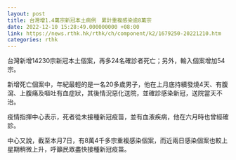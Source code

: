 ```yaml
---
layout: post
title: 台灣增1.4萬宗新冠本土病例　累計重複感染逾8萬宗
date: 2022-12-10 15:28:49.000000000 +08:00
link: https://news.rthk.hk/rthk/ch/component/k2/1679250-20221210.htm
categories: rthk
---
```


台灣新增14230宗新冠本土個案，再多24名確診者死亡；另外，輸入個案增加54宗。

新增死亡個案中，年紀最輕的是一名20多歲男子，他在上月底持續發燒4天、有腹瀉、上腹痛及嘔吐有血症狀，其後情況惡化送院，並確診感染新冠，送院當天不治。

疫情指揮中心表示，死者從未接種新冠疫苗，並有血液疾病，他在六月時也曾經確診。

中心又說，截至本月7日，有8萬4千多宗重複感染個案，而近兩日感染個案也較上星期稍微上升，呼籲民眾盡快接種新冠疫苗。
